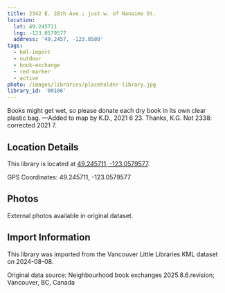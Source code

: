 ```yaml
---
title: 2342 E. 28th Ave.; just w. of Nanaimo St.
location:
  lat: 49.245711
  lng: -123.0579577
  address: '49.2457, -123.0580'
tags:
  - kml-import
  - outdoor
  - book-exchange
  - red-marker
  - active
photo: /images/libraries/placeholder-library.jpg
library_id: '00106'
---
```

Books might get wet, so please donate each dry book in its own clear plastic bag.
—Added to map by K.D., 2021 6 23. Thanks, K.G.
Not 2338: corrected 2021 7.

## Location Details

This library is located at [49.245711, -123.0579577](https://www.google.com/maps?q=49.245711,-123.0579577).

GPS Coordinates: 49.245711, -123.0579577

## Photos

External photos available in original dataset.

## Import Information

This library was imported from the Vancouver Little Libraries KML dataset on 2024-08-08.

Original data source: Neighbourhood book exchanges 2025.8.6.revision; Vancouver, BC, Canada
